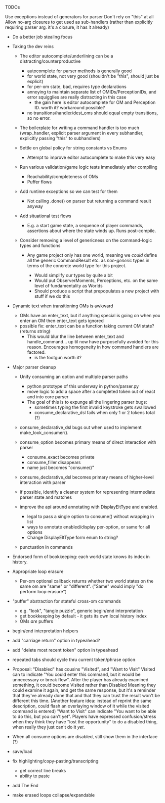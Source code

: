 TODOs

Use exceptions instead of generators for parser
Don't rely on "this" at all
Allow no-arg closures to get used as sub-handlers (rather than explicitly requiring parser arg. it's a closure, it has it already)

- Do a better job stealing focus


- Taking the dev reins
    - The editor autocomplete/underlining can be a distracting/counterproductive
        - autocomplete for parser methods is generally good
        - for world state, not very good (shouldn't be "this", should just be explicit)
        - for per-om state, bad, requires type declarations
        - annoying to maintain separate list of OMIDs/PerceptionIDs, and error squigglies are really distracting in this case
            - the gain here is editor autocomplete for OM and Perception ID. worth it? workaround possible?
        - no transitions/handler/dest_oms should equal empty transitions, so no error.
    
    - The boilerplate for writing a command handler is too much (wrap_handler, explicit parser argument in every subhandler, explicitly passing "this" to subhandlers)
    
    - Settle on global policy for string constants vs Enums
        - Attempt to improve editor autocomplete to make this very easy
    - Run various validation/game logic tests immediately after compiling
        - Reachability/completeness of OMs
        - Puffer flows
    - Add runtime exceptions so we can test for them
        - Not calling .done() on parser but returning a command result anyway
    - Add situational test flows
        - E.g. a start game state, a sequence of player commands, assertions about where the state winds up. Runs post-compile.


    - Consider removing a level of genericness on the command-logic types and functions
        - Any game project only has one world, meaning we *could* define all the generic CommandResult<T> etc. as *non-generic* types in terms of the concrete world type for this project.
            - Would simplify our types by quite a bit
            - Would put ObserverMoments, Perceptions, etc. on the same level of fundamentality as Worlds
            - Should produce a script that prepopulates a new project with stuff if we do this

- Dynamic text when transitioning OMs is awkward
    - OMs have an enter_text, but if anything special is going on when you enter an OM then enter_text gets ignored
    - possible fix: enter_text can be a function taking current OM state? (returns string)
        - This would blur the line between enter_text and handle_command... up til now have purposefully avoided for this reason. Encourages homogeneity in how command handlers are factored.
            - is the footgun worth it?

- Major parser cleanup
    - Unify consuming an option and multiple parser paths
        - python prototype of this underway in python/parser.py
        - move logic to add a space after a completed token out of react and into core parser
        - The goal of this is to expunge all the lingering parser bugs:
            - sometimes typing the first invalid keystroke gets swallowed
            - consume_declarative_dsl fails when only 1 or 2 tokens total (?)

    - consume_declarative_dsl bugs out when used to implement make_look_consumer().

    - consume_option becomes primary means of direct interaction with parser
        - consume_exact becomes private
        - consume_filler disappears
        - name just becomes "consume()"
    - consume_declarative_dsl becomes primary means of higher-level interaction with parser

    - if possible, identify a cleaner system for representing intermediate parser state and matches

    - improve the api around annotating with DisplayEltType and enabled.
        - legal to pass a single option to consume() without wrapping in list
        - ways to annotate enabled/display per-option, or same for all options
        - Change DisplayEltType form enum to string?

    - punctuation in commands


- Endorsed form of bookkeeping: each world state knows its index in history.

- Appropriate loop erasure
    - Per-om optional callback returns whether two world states on the same om are "same" or "different".
        ("Same" would imply "do perform loop erasure")

- "puffer" abstraction for stateful cross-om commands
    - e.g. "look", "tangle puzzle", generic begin/end interpretation
    - get bookkeeping by default - it gets its own local history index
    - OMs *are* puffers

- begin/end interpretation helpers

- add "carriage return" option in typeahead?
- add "delete most recent token" option in typeahead

- repeated tabs should cycle thru current token/phrase option

- Proposal: "Disabled" has cousins "Visited", and "Want to Visit"
    Visited can to indicate "You could enter this command, but it would be unnecessary or break flow".
        After the player has already examined something, it could become Visited rather than Disabled
            Meaning they could examine it again, and get the same response, but it's a reminder that they've already done that
            and that they can trust the result won't be different this time.
        (Another feature idea: instead of reprint the same description, could flash an overlaying window of it while the visited command is entered)
    "Want to Visit" can indicate "You want to be able to do this, but you can't yet".
        Players have expressed confusion/stress when they think they have "lost the opportunity" to do a disabled thing, when really they just can't do it *yet*.


- When all consume options are disabled, still show them in the interface (?)

- save/load
    
- fix highlighting/copy-pasting/transcripting
    - get correct line breaks
    - ability to paste 

- add The End

- make erased loops collapse/expandable


